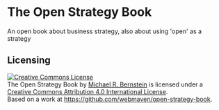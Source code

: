 # The Open Strategy Book
An open book about business strategy, also about using 'open' as a strategy

## Licensing

<a rel="license" href="http://creativecommons.org/licenses/by/4.0/"><img alt="Creative Commons License" style="border-width:0" src="https://i.creativecommons.org/l/by/4.0/88x31.png" /></a><br /><span xmlns:dct="http://purl.org/dc/terms/" href="http://purl.org/dc/dcmitype/Text" property="dct:title" rel="dct:type">The Open Strategy Book</span> by <a xmlns:cc="http://creativecommons.org/ns#" href="http://www.michaelbernstein.coim" property="cc:attributionName" rel="cc:attributionURL">Michael R. Bernstein</a> is licensed under a <a rel="license" href="http://creativecommons.org/licenses/by/4.0/">Creative Commons Attribution 4.0 International License</a>.<br />Based on a work at <a xmlns:dct="http://purl.org/dc/terms/" href="https://github.com/webmaven/open-strategy-book" rel="dct:source">https://github.com/webmaven/open-strategy-book</a>.
